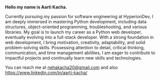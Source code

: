 **Hello my name is Aarti Kacha.**

Currently pursuing my passion for software engineering at HyperionDev, I am deeply immersed in mastering Python development, including data structures, object-oriented programming, troubleshooting, and various libraries. My goal is to launch my career as a Python web developer, eventually evolving into a full-stack developer. With a strong foundation in web development, I bring motivation, creativity, adaptability, and solid problem-solving skills. Possessing attention to detail, critical thinking, communication, and time management abilities, I am eager to contribute to impactful projects and continually learn new skills and technologies.

You can reach me at nehakacha20@gmail.com
and also https://www.linkedin.com/in/aarti-kacha/
